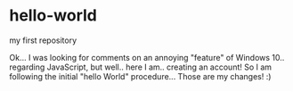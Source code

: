 # hello-world
my first repository

Ok... I was looking for comments on an annoying "feature" of Windows 10.. regarding JavaScript,  but well.. here I am.. creating an account!   So I am following the initial "hello World"  procedure... 
Those are my changes! :)
